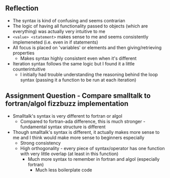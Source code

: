 ## Reflection
- The syntax is kind of confusing and seems contrarian
- The logic of having all functionality passed to objects (which are everything) was actually very intuitive to me
- `<value> <statement>` makes sense to me and seems consistently implemeneted (i.e. even in if statements)
- All focus is placed on 'variables' or elements and then giving/retrieving properties
    - Makes syntax highly consistent even when it's different
- Iteration syntax follows the same logic but I found it a little counterintuitive
    - I initially had trouble understanding the reasoning behind the loop syntax (passing it a function to be run at each iteration)

## Assignment Question - Compare smalltalk to fortran/algol fizzbuzz implementation
- Smalltalk's syntax is very different to fortran or algol 
    - Compared to fortran-ada difference, this is much stronger - fundamental syntax structure is different 
- Though smalltalk's syntax is different, it actually makes more sense to me and I think would make more sense to beginners especially
  - Strong consistency
  - High orthogonality - every piece of syntax/operator has one function with very little overlap (at least in this function)
    - Much more syntax to remember in fortran and algol (especially fortran)
      - Much less boilerplate code